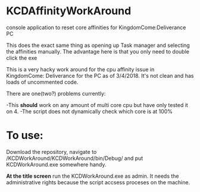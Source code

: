# KCDAffinityWorkAround
console application to reset core affinities for KingdomCome:Deliverance PC

This does the exact same thing as opening up Task manager and selecting the affinities manually. The advantage here is that you
only need to double click the exe


This is a very hacky work around for the cpu affinity issue in KingdomCome: Deliverance for the PC as of 3/4/2018. 
It's not clean and has loads of uncommented code.

There are one(two?) problems currently:

-This **should** work on any amount of multi core cpu but have only tested it on 4.
-The script does not dynamically check which core is at 100%





# To use: 
Download the repository, navigate to /KCDWorkAround/KCDWorkAround/bin/Debug/ and put KCDWorkAround.exe somewhere handy.

**At the title screen** run the KCDWorkAround.exe as admin. It needs the administrative rights because the script accsess proceses on the machine.
